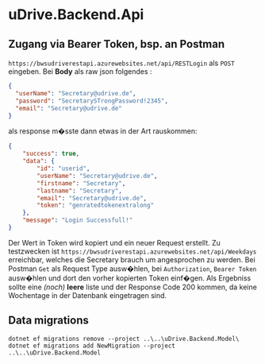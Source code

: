 # uDrive.Backend.Api

## Zugang via Bearer Token, bsp. an Postman
`https://bwsudriverestapi.azurewebsites.net/api/RESTLogin` als `POST` eingeben. 
Bei **Body** als raw json folgendes :
```json
{
  "userName": "Secretary@udrive.de",
  "password": "SecretarySTrongPassword!2345",
  "email": "Secretary@udrive.de"
}
```
als response m�sste dann etwas in der Art rauskommen:
```json
{
    "success": true,
    "data": {
        "id": "userid",
        "userName": "Secretary@udrive.de",
        "firstname": "Secretary",
        "lastname": "Secretary",
        "email": "Secretary@udrive.de",
        "token": "genratedtokenextralong"
    },
    "message": "Login Successfull!"
}
```

Der Wert in Token wird kopiert und ein neuer Request erstellt. Zu testzwecken ist `https://bwsudriverestapi.azurewebsites.net/api/Weekdays` erreichbar, welches die Secretary brauch um angesprochen zu werden.
Bei Postman `Get` als Request Type ausw�hlen, bei `Authorization`, `Bearer Token` ausw�hlen und dort den vorher kopierten Token einf�gen.
Als Ergebniss sollte eine *(noch)* **leere** liste und der Response Code 200 kommen, da keine Wochentage in der Datenbank eingetragen sind. 

## Data migrations 
`dotnet ef migrations remove --project ..\..\uDrive.Backend.Model\` 
`dotnet ef migrations add NewMigration --project ..\..\uDrive.Backend.Model`